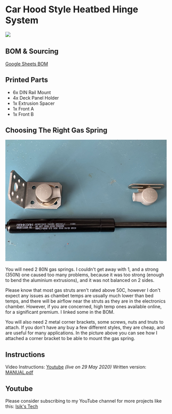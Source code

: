 ﻿# Car Hood Style Heatbed Hinge System
![ ](./Pictures/result.gif)

## BOM & Sourcing
[Google Sheets BOM](https://docs.google.com/spreadsheets/d/17iGjLaINq1emLhjoon75Gi_NTW4J83VRybP41qbxQuU/edit?usp=sharing)

## Printed Parts
 - 6x DIN Rail Mount
 - 4x Deck Panel Holder
 - 1x Extrusion Spacer
 - 1x Front A
 - 1x Front B
 
 ## Choosing The Right Gas Spring
![ ](./Pictures/piston.jpg)

You will need 2 80N gas springs. I couldn't get away with 1, and a strong (350N) one caused too many problems, because it was too strong (enough to bend the aluminium extrusions), and it was not balanced on 2 sides.

Please know that most gas struts aren't rated above 50C, however I don't expect any issues as chambet temps are usually much lower than bed temps, and there will be airflow near the struts as they are in the electronics chamber. However, if you are concerned, high temp ones available online, for a significant premium. I linked some in the BOM.

You will also need 2 metal corner brackets, some screws, nuts and tnuts to attach. If you don't have any buy a few different styles, they are cheap, and are useful for many applications. In the picture above you can see how I attached a corner bracket to be able to mount the gas spring.

## Instructions
Video Instructions: [Youtube](https://youtu.be/YtxrM_qPr9c) *(live on 29 May 2020)*
Written version: [MANUAL.pdf](./MANUAL.pdf)

## Youtube
Please consider subscribing to my YouTube channel for more projects like this:
[Isik's Tech](https://www.youtube.com/channel/UClAWYmCkHjsbaX9Wz1df2mg)
